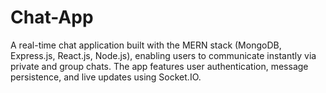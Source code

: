 # Chat-App
A real-time chat application built with the MERN stack (MongoDB, Express.js, React.js, Node.js), enabling users to communicate instantly via private and group chats. The app features user authentication, message persistence, and live updates using Socket.IO.
